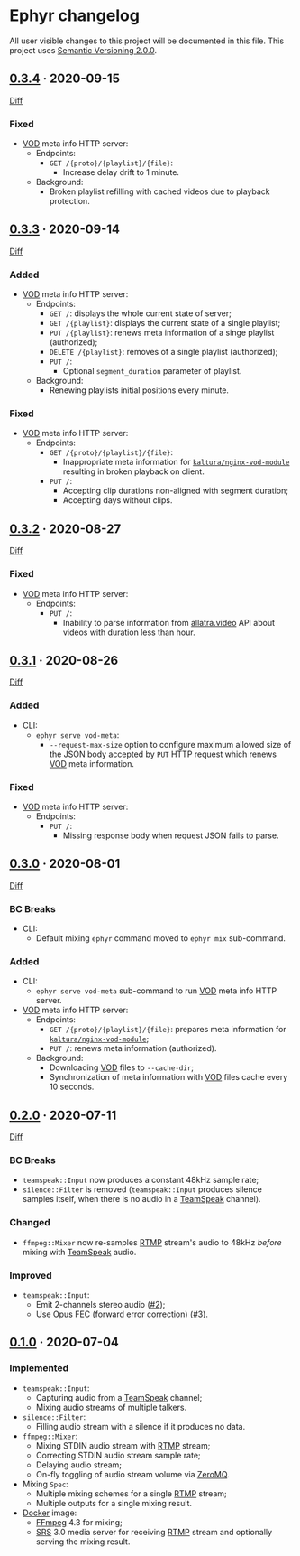 Ephyr changelog
===============

All user visible changes to this project will be documented in this file. This project uses [Semantic Versioning 2.0.0].




## [0.3.4] · 2020-09-15
[0.3.4]: /../../tree/v0.3.4

[Diff](https://github.com/ALLATRA-IT/ephyr/compare/v0.3.3..v0.3.4)

### Fixed

- [VOD] meta info HTTP server:
    - Endpoints:
        - `GET /{proto}/{playlist}/{file}`:
            - Increase delay drift to 1 minute.
    - Background:
        - Broken playlist refilling with cached videos due to playback protection. 




## [0.3.3] · 2020-09-14
[0.3.3]: /../../tree/v0.3.3

[Diff](https://github.com/ALLATRA-IT/ephyr/compare/v0.3.2..v0.3.3)

### Added

- [VOD] meta info HTTP server:
    - Endpoints:
        - `GET /`: displays the whole current state of server; 
        - `GET /{playlist}`: displays the current state of a single playlist;
        - `PUT /{playlist}`: renews meta information of a singe playlist (authorized);
        - `DELETE /{playlist}`: removes of a single playlist (authorized);
        - `PUT /`:
            - Optional `segment_duration` parameter of playlist.
    - Background:
        - Renewing playlists initial positions every minute.
### Fixed

- [VOD] meta info HTTP server:
    - Endpoints:
        - `GET /{proto}/{playlist}/{file}`:
            - Inappropriate meta information for [`kaltura/nginx-vod-module`] resulting in broken playback on client.
        - `PUT /`:
            - Accepting clip durations non-aligned with segment duration;
            - Accepting days without clips.




## [0.3.2] · 2020-08-27
[0.3.2]: /../../tree/v0.3.2

[Diff](https://github.com/ALLATRA-IT/ephyr/compare/v0.3.1..v0.3.2)

### Fixed

- [VOD] meta info HTTP server:
    - Endpoints:
        - `PUT /`:
            - Inability to parse information from [allatra.video] API about videos with duration less than hour.




## [0.3.1] · 2020-08-26
[0.3.1]: /../../tree/v0.3.1

[Diff](https://github.com/ALLATRA-IT/ephyr/compare/v0.3.0..v0.3.1)

### Added

- CLI:
    - `ephyr serve vod-meta`:
        - `--request-max-size` option to configure maximum allowed size of the JSON body accepted by `PUT` HTTP request which renews [VOD] meta information.

### Fixed

- [VOD] meta info HTTP server:
    - Endpoints:
        - `PUT /`:
            - Missing response body when request JSON fails to parse. 




## [0.3.0] · 2020-08-01
[0.3.0]: /../../tree/v0.3.0

[Diff](https://github.com/ALLATRA-IT/ephyr/compare/v0.2.0..v0.3.0)

### BC Breaks

- CLI:
    - Default mixing `ephyr` command moved to `ephyr mix` sub-command.

### Added

- CLI:
    - `ephyr serve vod-meta` sub-command to run [VOD] meta info HTTP server.
- [VOD] meta info HTTP server:
    - Endpoints:
        - `GET /{proto}/{playlist}/{file}`: prepares meta information for [`kaltura/nginx-vod-module`];
        - `PUT /`: renews meta information (authorized).
    - Background:
        - Downloading [VOD] files to `--cache-dir`;
        - Synchronization of meta information with [VOD] files cache every 10 seconds.




## [0.2.0] · 2020-07-11
[0.2.0]: /../../tree/v0.2.0

[Diff](https://github.com/ALLATRA-IT/ephyr/compare/v0.1.0..v0.2.0)

### BC Breaks

- `teamspeak::Input` now produces a constant 48kHz sample rate;
- `silence::Filter` is removed (`teamspeak::Input` produces silence samples itself, when there is no audio in a [TeamSpeak] channel).

### Changed

- `ffmpeg::Mixer` now re-samples [RTMP] stream's audio to 48kHz _before_ mixing with [TeamSpeak] audio.

### Improved

- `teamspeak::Input`:
    - Emit 2-channels stereo audio ([#2]);
    - Use [Opus] FEC (forward error correction) ([#3]).
    
[#2]: /../../issues/2
[#3]: /../../issues/3




## [0.1.0] · 2020-07-04
[0.1.0]: /../../tree/v0.1.0

### Implemented

- `teamspeak::Input`:
    - Capturing audio from a [TeamSpeak] channel;
    - Mixing audio streams of multiple talkers.
- `silence::Filter`:
    - Filling audio stream with a silence if it produces no data.
- `ffmpeg::Mixer`:
    - Mixing STDIN audio stream with [RTMP] stream;
    - Correcting STDIN audio stream sample rate;
    - Delaying audio stream;
    - On-fly toggling of audio stream volume via [ZeroMQ].
- Mixing `Spec`:
    - Multiple mixing schemes for a single [RTMP] stream;
    - Multiple outputs for a single mixing result.
- [Docker] image:
    - [FFmpeg] 4.3 for mixing;
    - [SRS] 3.0 media server for receiving [RTMP] stream and optionally serving the mixing result.





[allatra.video]: https://allatra.video/
[Docker]: https://www.docker.com
[FFmpeg]: https://ffmpeg.org
[Opus]: https://opus-codec.org
[RTMP]: https://en.wikipedia.org/wiki/Real-Time_Messaging_Protocol
[Semantic Versioning 2.0.0]: https://semver.org
[SRS]: https://ossrs.net
[TeamSpeak]: https://teamspeak.com
[VOD]: https://en.wikipedia.org/wiki/Video_on_demand
[ZeroMQ]: https://zeromq.org

[`kaltura/nginx-vod-module`]: https://github.com/kaltura/nginx-vod-module
